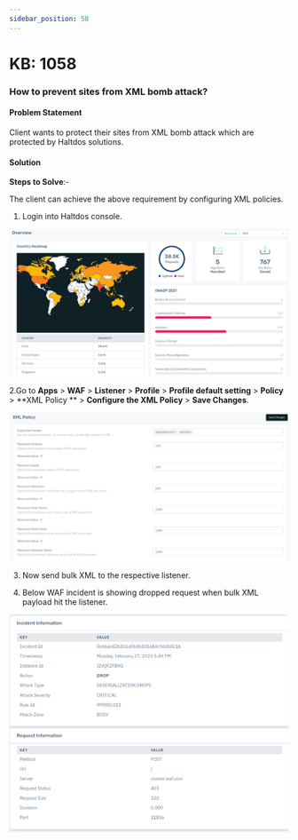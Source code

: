 ```yaml
---
sidebar_position: 58
---
```


# KB: 1058

### **How to prevent sites from XML bomb attack?**

#### **Problem Statement**

Client wants to protect their sites from XML bomb attack which are protected by Haltdos solutions.

#### **Solution**

**Steps to Solve**:-

The client can achieve the above requirement by configuring XML policies.

1. Login into Haltdos console.

![kb-1058](/img/waf/v8/kb/kb_1058_overview.png)

2.Go to **Apps** > **WAF** > **Listener** > **Profile** > **Profile default setting** > **Policy** > **XML Policy ** > **Configure the XML Policy** > **Save Changes**.

![kb-1058](/img/waf/v8/kb/kb_1058_xml_policy.png)

3. Now send bulk XML to the respective listener.

4. Below WAF incident is showing dropped request when bulk XML payload hit the listener.

![kb-1058](/img/waf/v8/kb/kb_1058_incident.png)









